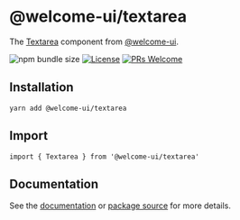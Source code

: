 # @welcome-ui/textarea

The [Textarea](https://welcome-ui.com/fields/textarea) component from [@welcome-ui](https://welcome-ui.com).

![npm bundle size](https://img.shields.io/bundlephobia/minzip/@welcome-ui/textarea) [![License](https://img.shields.io/npm/l/welcome-ui.svg)](https://github.com/WTTJ/welcome-ui/blob/master/LICENSE) [![PRs Welcome](https://img.shields.io/badge/PRs-welcome-mediumspringgreen.svg)](ttps://github.com/WTTJ/welcome-ui/blob/master/CONTRIBUTING.md)

## Installation

    yarn add @welcome-ui/textarea

## Import

    import { Textarea } from '@welcome-ui/textarea'

## Documentation

See the [documentation](https://welcome-ui.com/fields/textarea) or [package source](https://github.com/WTTJ/welcome-ui/tree/master/packages/Textarea) for more details.
